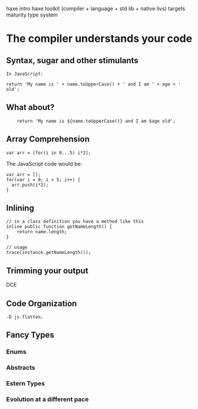 haxe intro
    haxe toolkit (compiler + language + std lib + native livs)
    targets
    maturity
type system

# The compiler understands your code

## Syntax, sugar and other stimulants
    In JavaScript:
```
return 'My name is ' + name.toUpperCase() + ' and I am ' + age + ' old';
```

## What about?

```
    return 'My name is ${name.toUpperCase()} and I am $age old';
```

## Array Comprehension

```
var arr = [for(i in 0...5) i*2];
```
The JavaScript code would be:

```
var arr = [];
for(var i = 0; i < 5; i++) {
  arr.push(i*2);
}
```

## Inlining

```
// in a class definition you have a method like this
inline public function getNameLength() {
    return name.length;
}
```

```
// usage
trace(instance.getNameLength());
```

## Trimming your output

DCE

## Code Organization

```
-D js-flatten.
```

## Fancy Types

### Enums

### Abstracts

### Estern Types

### Evolution at a different pace